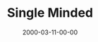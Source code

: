 ---
layout: message
category: message
series: "Beyond Mars and Venus"
title: "Single Minded "
date: 2000-03-11-00-00
message_id: 385
---